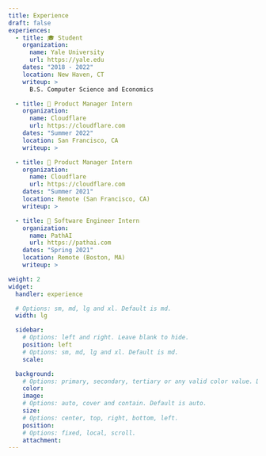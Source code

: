 ```yaml
---
title: Experience
draft: false
experiences:
  - title: 🎓 Student
    organization:
      name: Yale University
      url: https://yale.edu
    dates: "2018 - 2022"
    location: New Haven, CT
    writeup: >
      B.S. Computer Science and Economics

  - title: 💼 Product Manager Intern
    organization:
      name: Cloudflare
      url: https://cloudflare.com
    dates: "Summer 2022"
    location: San Francisco, CA
    writeup: >

  - title: 💼 Product Manager Intern
    organization:
      name: Cloudflare
      url: https://cloudflare.com
    dates: "Summer 2021"
    location: Remote (San Francisco, CA)
    writeup: >

  - title: 💼 Software Engineer Intern
    organization:
      name: PathAI
      url: https://pathai.com
    dates: "Spring 2021"
    location: Remote (Boston, MA)
    writeup: >

weight: 2
widget:
  handler: experience

  # Options: sm, md, lg and xl. Default is md.
  width: lg

  sidebar:
    # Options: left and right. Leave blank to hide.
    position: left
    # Options: sm, md, lg and xl. Default is md.
    scale:

  background:
    # Options: primary, secondary, tertiary or any valid color value. Default is primary.
    color:
    image:
    # Options: auto, cover and contain. Default is auto.
    size:
    # Options: center, top, right, bottom, left.
    position:
    # Options: fixed, local, scroll.
    attachment:
---
```

